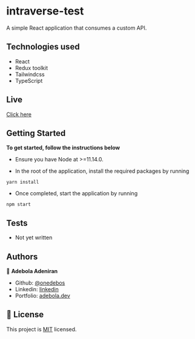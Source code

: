 # intraverse-test

A simple React application that consumes a custom API.

## Technologies used

- React
- Redux toolkit
- Tailwindcss
- TypeScript

## Live

[Click here](https://intraverse.netlify.app)

## Getting Started

**To get started, follow the instructions below**

- Ensure you have Node at >=11.14.0.

- In the root of the application, install the required packages by running

```
yarn install
```

- Once completed, start the application by running

```
npm start
```

## Tests

- Not yet written

## Authors

👤 **Adebola Adeniran**

- Github: [@onedebos](https://github.com/onedebos)
- Linkedin: [linkedin](https://www.linkedin.com/in/adebola-niran/)
- Portfolio: [adebola.dev](https://www.adebola.dev/)

## 📝 License

This project is [MIT](lic.url) licensed.
